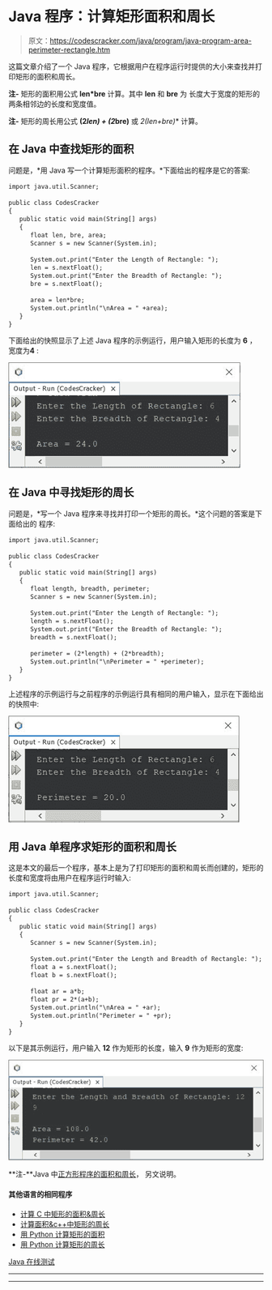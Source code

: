 # Java 程序：计算矩形面积和周长

> 原文：<https://codescracker.com/java/program/java-program-area-perimeter-rectangle.htm>

这篇文章介绍了一个 Java 程序，它根据用户在程序运行时提供的大小来查找并打印矩形的面积和周长。

**注-** 矩形的面积用公式 **len*bre** 计算。其中 **len** 和 **bre** 为 长度大于宽度的矩形的两条相邻边的长度和宽度值。

**注-** 矩形的周长用公式 **(2*len) + (2*bre)** 或 **2*(len+bre)** 计算。

## 在 Java 中查找矩形的面积

问题是，*用 Java 写一个计算矩形面积的程序。*下面给出的程序是它的答案:

```
import java.util.Scanner;

public class CodesCracker
{
   public static void main(String[] args)
   {
      float len, bre, area;
      Scanner s = new Scanner(System.in);

      System.out.print("Enter the Length of Rectangle: ");
      len = s.nextFloat();
      System.out.print("Enter the Breadth of Rectangle: ");
      bre = s.nextFloat();

      area = len*bre;
      System.out.println("\nArea = " +area);
   }
}
```

下面给出的快照显示了上述 Java 程序的示例运行，用户输入矩形的长度为 **6** ，宽度为**4** :

![java find area of rectangle](img/679da5a25020bb6d9e9dafa6e04df24b.png)

## 在 Java 中寻找矩形的周长

问题是，*写一个 Java 程序来寻找并打印一个矩形的周长。*这个问题的答案是下面给出的 程序:

```
import java.util.Scanner;

public class CodesCracker
{
   public static void main(String[] args)
   {
      float length, breadth, perimeter;
      Scanner s = new Scanner(System.in);

      System.out.print("Enter the Length of Rectangle: ");
      length = s.nextFloat();
      System.out.print("Enter the Breadth of Rectangle: ");
      breadth = s.nextFloat();

      perimeter = (2*length) + (2*breadth);
      System.out.println("\nPerimeter = " +perimeter);
   }
}
```

上述程序的示例运行与之前程序的示例运行具有相同的用户输入，显示在下面给出的快照中:

![java find perimeter of rectangle](img/24335d95d03f6eea4e801caf938c4d76.png)

## 用 Java 单程序求矩形的面积和周长

这是本文的最后一个程序，基本上是为了打印矩形的面积和周长而创建的，矩形的长度和宽度将由用户在程序运行时输入:

```
import java.util.Scanner;

public class CodesCracker
{
   public static void main(String[] args)
   {
      Scanner s = new Scanner(System.in);

      System.out.print("Enter the Length and Breadth of Rectangle: ");
      float a = s.nextFloat();
      float b = s.nextFloat();

      float ar = a*b;
      float pr = 2*(a+b);
      System.out.println("\nArea = " +ar);
      System.out.println("Perimeter = " +pr);
   }
}
```

以下是其示例运行，用户输入 **12** 作为矩形的长度，输入 **9** 作为矩形的宽度:

![java calculate area perimeter of rectangle](img/ae836baeb6d03b32e25b63da59963fd9.png)

**注-**Java 中[正方形程序的面积和周长](/java/program/java-program-calculate-area-perimeter.htm)， 另文说明。

#### 其他语言的相同程序

*   [计算 C 中矩形的面积&周长](/c/program/c-program-area-perimeter-rectangle.htm)
*   [计算面积&c++中矩形的周长](/cpp/program/cpp-program-area-perimeter-rectangle.htm)
*   [用 Python 计算矩形的面积](/python/program/python-program-calculate-area-of-rectangle.htm)
*   [用 Python 计算矩形的周长](/python/program/python-program-calculate-perimeter-of-rectangle.htm)

[Java 在线测试](/exam/showtest.php?subid=1)

* * *

* * *
